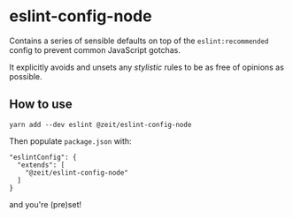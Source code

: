 # eslint-config-node

Contains a series of sensible defaults on top of the `eslint:recommended`
config to prevent common JavaScript gotchas.

It explicitly avoids and unsets any _stylistic_ rules to be
as free of opinions as possible.

## How to use

```
yarn add --dev eslint @zeit/eslint-config-node
```

Then populate `package.json` with:

```
"eslintConfig": {
  "extends": [
    "@zeit/eslint-config-node"
  ]
}
```

and you're (pre)set!
